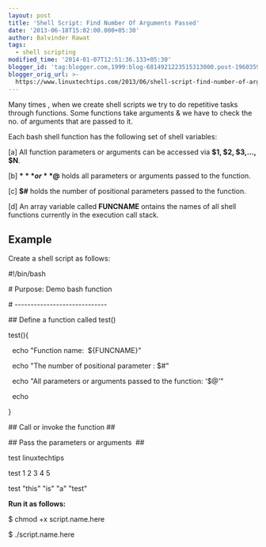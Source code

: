```yaml
---
layout: post
title: 'Shell Script: Find Number Of Arguments Passed'
date: '2013-06-18T15:02:00.000+05:30'
author: Balvinder Rawat
tags:
  - shell scripting
modified_time: '2014-01-07T12:51:36.133+05:30'
blogger_id: 'tag:blogger.com,1999:blog-6814921223515313000.post-1960359858529303432'
blogger_orig_url: >-
  https://www.linuxtechtips.com/2013/06/shell-script-find-number-of-arguments.html
---
```

  
Many times , when we create shell scripts we try to do repetitive tasks through functions. Some functions take arguments & we have to check the no. of arguments that are passed to it.  
  
Each bash shell function has the following set of shell variables:  

\[a\] All function parameters or arguments can be accessed via **$1, $2, $3,..., $N**.

\[b\] **$*** or **$@** holds all parameters or arguments passed to the function.

\[c\] **$#** holds the number of positional parameters passed to the function.

\[d\] An array variable called **FUNCNAME** ontains the names of all shell functions currently in the execution call stack.

Example
-------

Create a shell script as follows:

#!/bin/bash

\# Purpose: Demo bash function

\# -----------------------------

\## Define a function called test()

test(){

  echo "Function name:  ${FUNCNAME}"

  echo "The number of positional parameter : $#"

  echo "All parameters or arguments passed to the function: '$@'"

  echo

}

  

\## Call or invoke the function ##

\## Pass the parameters or arguments  ##

test linuxtechtips

test 1 2 3 4 5

test "this" "is" "a" "test"

  

**Run it as follows:**

$ chmod +x script.name.here

$ ./script.name.here

